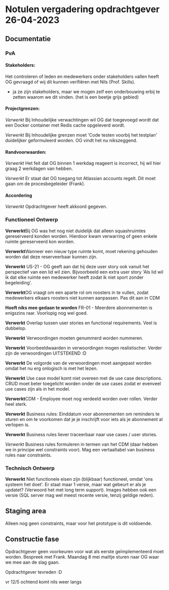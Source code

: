 # Notulen vergadering opdrachtgever 26-04-2023

## Documentatie

### PvA

#### Stakeholders:

Het controleren of leden en medewerkers onder stakeholders vallen heeft OG gevraagd of wij dit kunnen verifiëren met Nils (Prof. Skills).
- ja ze zijn stakeholders, maar we mogen zelf een onderbouwing erbij te zetten waarom we dit vinden. (het is een beetje grijs gebied)

#### Projectgrenzen:

*Verwerkt* Bij Inhoudelijke verwachtingen wil OG dat toegevoegd wordt dat een Docker container met Redis cache opgeleverd wordt.

*Verwerkt* Bij Inhoudelijke grenzen moet 'Code testen voorbij het testplan' duidelijker geformuleerd worden. OG vindt het nu nikszeggend. 

#### Randvoorwaarden:
*Verwerkt* Het feit dat OG binnen 1 werkdag reageert is incorrect, hij wil hier graag 2 werkdagen van hebben.

*Verwerkt* Er staat dat OG toegang tot Atlassian accounts regelt. Dit moet gaan om de procesbegeleider (Frank).

#### Accordering

*Verwerkt* Opdrachtgever heeft akkoord gegeven.

### Functioneel Ontwerp

**Verwerkt**Bij OG was het nog niet duidelijk dat alleen squashruimtes gereserveerd konden worden. Hierdoor kwam verwarring of geen 
enkele ruimte gereserveerd kon worden. 

**Verwerkt**Wanneer een nieuw type ruimte komt, moet rekening gehouden worden dat deze reserveerbaar kunnen zijn.

**Verwerkt** US-21 - OG geeft aan dat hij deze user story ook vanuit het perspectief van een lid wil zien. Bijvoorbeeld een extra user 
story 'Als lid wil ik dat elke ruimte een medewerker heeft zodat ik niet sport zonder begeleiding'.

**Verwerkt**OG vraagt om een aparte rol om roosters in te vullen, zodat medewerkers elkaars roosters niet kunnen aanpassen. Pas dit aan in CDM

**Hoeft niks mee gedaan te worden** FR-01 - Meerdere abonnementen is enigszins raar. Voorlopig nog wel goed.

**Verwerkt** Overlap tussen user stories en functional requirements. Veel is dubbelop.

**Verwerkt** Verwoordingen moeten genummerd worden nummeren.

**Verwerkt** Voorbeeldwaarden in verwoordingen mogen realistischer. Verder zijn de verwoordingen UITSTEKEND :D

**Verwerkt** De volgorde van de verwoordingen moet aangepast worden omdat het nu erg onlogisch is met het lezen.

**Verwerkt** Use case model komt niet overeen met de use case descriptions. CRUD moet beter toegelicht worden onder de use cases zodat er evenveel use cases zijn als in het model.

**Verwerkt**CDM - Employee moet nog verdeeld worden over rollen. Verder heel sterk.

**Verwerkt** Business rules: Einddatum voor abonnementen om reminders te sturen en om te voorkomen dat je je inschrijft voor iets als je abonnement al verlopen is.

**Verwerkt** Business rules liever traceerbaar naar use cases / user stories.

*Verwerkt* Business rules formuleren in termen van het CDM (daar hebben we in principe wel constraints voor). Mag een vertaaltabel van business rules naar constraints.

### Technisch Ontwerp

**Verwerkt** Niet functionele eisen zijn (blijkbaar) functioneel, omdat 'ons systeem het doet'.
Er staat maar 1 versie, maar wat gebeurt er als je updatet? (Verwoord het met long term support).
Images hebben ook een versie (SQL server mag wel meest recente versie, tenzij geldige reden).

## Staging area

Alleen nog geen constraints, maar voor het prototype is dit voldoende.

## Constructie fase

Opdrachtgever geen voorkeuren voor wat als eerste geïmplementeerd moet worden. Bespreek met Frank.
Maandag 8 mei mailtje sturen naar OG waar we mee aan de slag gaan.


Opdrachtgever tevreden :D


vr 12/5 ochtend komt nils weer langs











